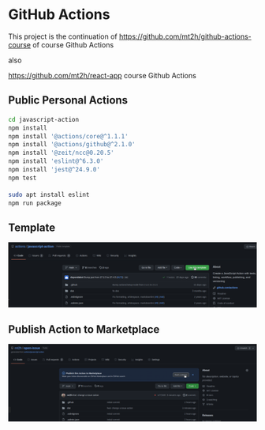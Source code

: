 # GitHub Actions

This project is the continuation of https://github.com/mt2h/github-actions-course of course Github Actions

also 

https://github.com/mt2h/react-app
course Github Actions

## Public Personal Actions


```bash
cd javascript-action
npm install
npm install '@actions/core@^1.1.1'
npm install '@actions/github@^2.1.0'
npm install '@zeit/ncc@0.20.5'
npm install 'eslint@^6.3.0'
npm install 'jest@^24.9.0'
npm test

sudo apt install eslint
npm run package
```

## Template

![Template](./img/template.png)

## Publish Action to Marketplace

![Publish](./img/publish.png)